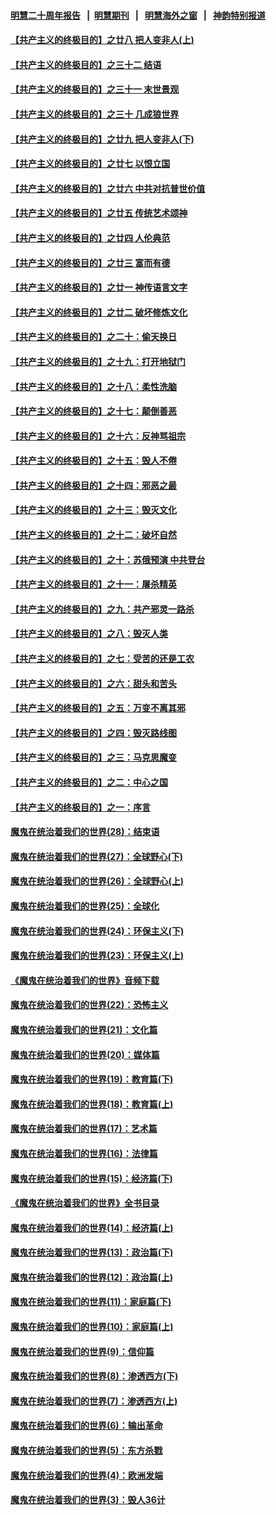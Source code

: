 #### [明慧二十周年报告](https://github.com/gfw-breaker/mh-reports/blob/master/README.md?t=07191121) &nbsp;&nbsp;|&nbsp;&nbsp;[明慧期刊](https://github.com/gfw-breaker/mh-qikan) &nbsp;&nbsp;|&nbsp;&nbsp; [明慧海外之窗](https://github.com/gfw-breaker/mh-news/blob/master/README.md?t=07191121) &nbsp;&nbsp;|&nbsp;&nbsp; [神韵特别报道](https://github.com/gfw-breaker/mh-news/blob/master/shenyun.md?t=07191121) 

#### [【共产主义的终极目的】之廿八 把人变非人(上)](../pages/nsc422/n11340492.md?t=07191121) 

#### [【共产主义的终极目的】之三十二 结语](../pages/nsc422/n11360535.md?t=07191121) 

#### [【共产主义的终极目的】之三十一 末世景观](../pages/nsc422/n11351129.md?t=07191121) 

#### [【共产主义的终极目的】之三十 几成狼世界](../pages/nsc422/n11348280.md?t=07191121) 

#### [【共产主义的终极目的】之廿九 把人变非人(下)](../pages/nsc422/n11344140.md?t=07191121) 

#### [【共产主义的终极目的】之廿七 以恨立国](../pages/nsc422/n11336944.md?t=07191121) 

#### [【共产主义的终极目的】之廿六 中共对抗普世价值](../pages/nsc422/n11324785.md?t=07191121) 

#### [【共产主义的终极目的】之廿五 传统艺术颂神](../pages/nsc422/n11296396.md?t=07191121) 

#### [【共产主义的终极目的】之廿四 人伦典范](../pages/nsc422/n11296397.md?t=07191121) 

#### [【共产主义的终极目的】之廿三 富而有德](../pages/nsc422/n11283598.md?t=07191121) 

#### [【共产主义的终极目的】之廿一 神传语言文字](../pages/nsc422/n11263265.md?t=07191121) 

#### [【共产主义的终极目的】之廿二 破坏修炼文化](../pages/nsc422/n11245728.md?t=07191121) 

#### [【共产主义的终极目的】之二十：偷天换日](../pages/nsc422/n11238846.md?t=07191121) 

#### [【共产主义的终极目的】之十九：打开地狱门](../pages/nsc422/n11206376.md?t=07191121) 

#### [【共产主义的终极目的】之十八：柔性洗脑](../pages/nsc422/n11199994.md?t=07191121) 

#### [【共产主义的终极目的】之十七：颠倒善恶](../pages/nsc422/n11179782.md?t=07191121) 

#### [【共产主义的终极目的】之十六：反神骂祖宗](../pages/nsc422/n11166798.md?t=07191121) 

#### [【共产主义的终极目的】之十五：毁人不倦](../pages/nsc422/n11166792.md?t=07191121) 

#### [【共产主义的终极目的】之十四：邪恶之最](../pages/nsc422/n11150249.md?t=07191121) 

#### [【共产主义的终极目的】之十三：毁灭文化](../pages/nsc422/n11135227.md?t=07191121) 

#### [【共产主义的终极目的】之十二：破坏自然](../pages/nsc422/n11135214.md?t=07191121) 

#### [【共产主义的终极目的】之十：苏俄预演 中共登台](../pages/nsc422/n11118424.md?t=07191121) 

#### [【共产主义的终极目的】之十一：屠杀精英](../pages/nsc422/n11118442.md?t=07191121) 

#### [【共产主义的终极目的】之九：共产邪灵一路杀](../pages/nsc422/n11114139.md?t=07191121) 

#### [【共产主义的终极目的】之八：毁灭人类](../pages/nsc422/n11108503.md?t=07191121) 

#### [【共产主义的终极目的】之七：受苦的还是工农](../pages/nsc422/n11101809.md?t=07191121) 

#### [【共产主义的终极目的】之六：甜头和苦头](../pages/nsc422/n11096971.md?t=07191121) 

#### [【共产主义的终极目的】之五：万变不离其邪](../pages/nsc422/n11091285.md?t=07191121) 

#### [【共产主义的终极目的】之四：毁灭路线图](../pages/nsc422/n11086284.md?t=07191121) 

#### [【共产主义的终极目的】之三：马克思魔变](../pages/nsc422/n11061941.md?t=07191121) 

#### [【共产主义的终极目的】之二：中心之国](../pages/nsc422/n11047728.md?t=07191121) 

#### [【共产主义的终极目的】之一：序言](../pages/nsc422/n11086077.md?t=07191121) 

#### [魔鬼在统治着我们的世界(28)：结束语](../pages/nsc422/n10936246.md?t=07191121) 

#### [魔鬼在统治着我们的世界(27)：全球野心(下)](../pages/nsc422/n10928319.md?t=07191121) 

#### [魔鬼在统治着我们的世界(26)：全球野心(上)](../pages/nsc422/n10900318.md?t=07191121) 

#### [魔鬼在统治着我们的世界(25)：全球化](../pages/nsc422/n10788205.md?t=07191121) 

#### [魔鬼在统治着我们的世界(24)：环保主义(下)](../pages/nsc422/n10695307.md?t=07191121) 

#### [魔鬼在统治着我们的世界(23)：环保主义(上)](../pages/nsc422/n10688613.md?t=07191121) 

#### [《魔鬼在统治着我们的世界》音频下载](../pages/nsc422/n10635553.md?t=07191121) 

#### [魔鬼在统治着我们的世界(22)：恐怖主义](../pages/nsc422/n10614727.md?t=07191121) 

#### [魔鬼在统治着我们的世界(21)：文化篇](../pages/nsc422/n10597706.md?t=07191121) 

#### [魔鬼在统治着我们的世界(20)：媒体篇](../pages/nsc422/n10586579.md?t=07191121) 

#### [魔鬼在统治着我们的世界(19)：教育篇(下)](../pages/nsc422/n10564808.md?t=07191121) 

#### [魔鬼在统治着我们的世界(18)：教育篇(上)](../pages/nsc422/n10526970.md?t=07191121) 

#### [魔鬼在统治着我们的世界(17)：艺术篇](../pages/nsc422/n10499093.md?t=07191121) 

#### [魔鬼在统治着我们的世界(16)：法律篇](../pages/nsc422/n10485969.md?t=07191121) 

#### [魔鬼在统治着我们的世界(15)：经济篇(下)](../pages/nsc422/n10469975.md?t=07191121) 

#### [《魔鬼在统治着我们的世界》全书目录](../pages/nsc422/n10464261.md?t=07191121) 

#### [魔鬼在统治着我们的世界(14)：经济篇(上)](../pages/nsc422/n10457370.md?t=07191121) 

#### [魔鬼在统治着我们的世界(13)：政治篇(下)](../pages/nsc422/n10448270.md?t=07191121) 

#### [魔鬼在统治着我们的世界(12)：政治篇(上)](../pages/nsc422/n10444576.md?t=07191121) 

#### [魔鬼在统治着我们的世界(11)：家庭篇(下)](../pages/nsc422/n10440961.md?t=07191121) 

#### [魔鬼在统治着我们的世界(10)：家庭篇(上)](../pages/nsc422/n10435448.md?t=07191121) 

#### [魔鬼在统治着我们的世界(9)：信仰篇](../pages/nsc422/n10432159.md?t=07191121) 

#### [魔鬼在统治着我们的世界(8)：渗透西方(下)](../pages/nsc422/n10429603.md?t=07191121) 

#### [魔鬼在统治着我们的世界(7)：渗透西方(上)](../pages/nsc422/n10426013.md?t=07191121) 

#### [魔鬼在统治着我们的世界(6)：输出革命](../pages/nsc422/n10421536.md?t=07191121) 

#### [魔鬼在统治着我们的世界(5)：东方杀戮](../pages/nsc422/n10417707.md?t=07191121) 

#### [魔鬼在统治着我们的世界(4)：欧洲发端](../pages/nsc422/n10414890.md?t=07191121) 

#### [魔鬼在统治着我们的世界(3)：毁人36计](../pages/nsc422/n10411583.md?t=07191121) 

